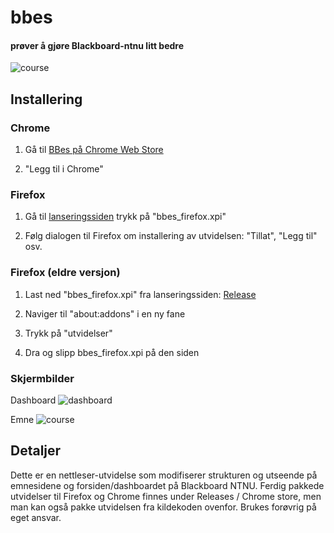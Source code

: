 # bbes
#### prøver å gjøre Blackboard-ntnu litt bedre

![course](https://user-images.githubusercontent.com/9072087/32926997-8ddc0f96-cb4a-11e7-8aed-b42f0aafa3a5.png)

## Installering

### Chrome

1. Gå til [BBes på Chrome Web Store](https://chrome.google.com/webstore/detail/bb-enhancement-suite/akgejjkciphabaknefoloigfdhghdppm)

2. "Legg til i Chrome"

### Firefox

1. Gå til [lanseringssiden](https://github.com/KaHole/bbes/releases/latest) trykk på "bbes_firefox.xpi"

2. Følg dialogen til Firefox om installering av utvidelsen: "Tillat", "Legg til" osv.

### Firefox (eldre versjon)

1. Last ned "bbes_firefox.xpi" fra lanseringssiden:
[Release](https://github.com/KaHole/bbes/releases/latest)

2. Naviger til "about:addons" i en ny fane

3. Trykk på "utvidelser"

4. Dra og slipp bbes_firefox.xpi på den siden

### Skjermbilder

Dashboard
![dashboard](https://user-images.githubusercontent.com/9072087/32926993-87bf8f34-cb4a-11e7-9b52-937d744cabe8.png)

Emne
![course](https://user-images.githubusercontent.com/9072087/32926997-8ddc0f96-cb4a-11e7-8aed-b42f0aafa3a5.png)

## Detaljer

Dette er en nettleser-utvidelse som modifiserer strukturen og utseende på emnesidene og forsiden/dashboardet på Blackboard NTNU. Ferdig pakkede utvidelser til Firefox og Chrome finnes under Releases / Chrome store, men man kan også pakke utvidelsen fra kildekoden ovenfor.
Brukes forøvrig på eget ansvar.
